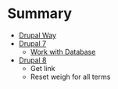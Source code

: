 # Summary

* [Drupal Way](README.md)
* [Drupal 7](drupal-7.md)
  * [Work with Database](/7/Database/work-with-bd.md)
* [Drupal 8](/drupal-8.md)
  * Get link
  * Reset weigh for all terms




